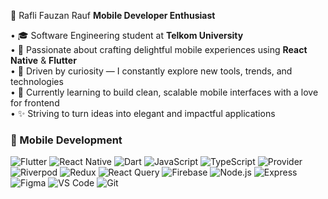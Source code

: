 🧠 Rafli Fauzan Rauf
**Mobile Developer Enthusiast**


• 🎓 Software Engineering student at **Telkom University**  
• 📱 Passionate about crafting delightful mobile experiences using **React Native** & **Flutter**  
• 🚀 Driven by curiosity — I constantly explore new tools, trends, and technologies  
• 🌱 Currently learning to build clean, scalable mobile interfaces with a love for frontend  
• ✨ Striving to turn ideas into elegant and impactful applications  

### 📱 Mobile Development

<!-- Frameworks -->
![Flutter](https://img.shields.io/badge/-Flutter-02569B?style=flat-square&logo=flutter)
![React Native](https://img.shields.io/badge/-React%20Native-20232A?style=flat-square&logo=react)
![Dart](https://img.shields.io/badge/-Dart-0175C2?style=flat-square&logo=dart)
![JavaScript](https://img.shields.io/badge/-JavaScript-F7DF1E?style=flat-square&logo=javascript)
![TypeScript](https://img.shields.io/badge/-TypeScript-3178C6?style=flat-square&logo=typescript)
![Provider](https://img.shields.io/badge/-Provider-0C7CD5?style=flat-square&logo=flutter)
![Riverpod](https://img.shields.io/badge/-Riverpod-78C7FF?style=flat-square&logo=flutter)
![Redux](https://img.shields.io/badge/-Redux-764ABC?style=flat-square&logo=redux)
![React Query](https://img.shields.io/badge/-React_Query-FF4154?style=flat-square&logo=react-query)
![Firebase](https://img.shields.io/badge/-Firebase-FFCA28?style=flat-square&logo=firebase)
![Node.js](https://img.shields.io/badge/-Node.js-339933?style=flat-square&logo=node.js)
![Express](https://img.shields.io/badge/-Express.js-000000?style=flat-square&logo=express)
![Figma](https://img.shields.io/badge/-Figma-F24E1E?style=flat-square&logo=figma)
![VS Code](https://img.shields.io/badge/-VS_Code-007ACC?style=flat-square&logo=visual-studio-code)
![Git](https://img.shields.io/badge/-Git-F05032?style=flat-square&logo=git)




